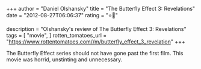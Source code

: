 +++
author = "Daniel Olshansky"
title = "The Butterfly Effect 3: Revelations"
date = "2012-08-27T06:06:37"
rating = "⭐🌟"

description = "Olshansky's review of The Butterfly Effect 3: Revelations"
tags = [
    "movie",
]
rotten_tomatoes_url = "https://www.rottentomatoes.com//m/butterfly_effect_3_revelation"
+++

The Butterfly Effect series should not have gone past the first film. This movie was horrid, unstinting and unnecessary.
